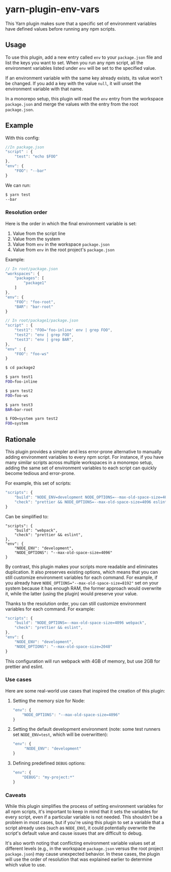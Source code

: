 # yarn-plugin-env-vars

This Yarn plugin makes sure that a specific set of environment variables have defined values before running any npm scripts.

## Usage

To use this plugin, add a new entry called `env` to your `package.json` file and list the keys you want to set. When you run any npm script, all the environment variables listed under `env` will be set to the specified value.

If an environment variable with the same key already exists, its value won't be changed. If you add a key with the value `null`, it will unset the environment variable with that name.

In a monorepo setup, this plugin will read the `env` entry from the workspace `package.json` and merge the values with the entry from the root `package.json`.

## Example

With this config:

```js
//In package.json
"script" : {
    "test": "echo $FOO"
},
"env": {
    "FOO": "--bar"
}
```

We can run:

```sh
$ yarn test
--bar
```

### Resolution order

Here is the order in which the final environment variable is set:

1. Value from the script line
2. Value from the system
3. Value from `env` in the workspace `package.json`
4. Value from `env` in the root project's `package.json`

Example:

```js
// In root/package.json
"workspaces": {
    "packages": [
        "package1"
    ]
},
"env": {
    "FOO": "foo-root",
    "BAR": "bar-root"
}
```

```js
// In root/package1/package.json
"script" : {
    "test1": "FOO='foo-inline' env | grep FOO",
    "test2": "env | grep FOO",
    "test3": "env | grep BAR",
},
"env" : {
    "FOO": "foo-ws"
}
```

```bash
$ cd package2

$ yarn test1
FOO=foo-inline

$ yarn test2
FOO=foo-ws

$ yarn test3
BAR=bar-root

$ FOO=system yarn test2
FOO=system
```

## Rationale

This plugin provides a simpler and less error-prone alternative to manually adding environment variables to every npm script. For instance, if you have many similar scripts across multiple workspaces in a monorepo setup, adding the same set of environment variables to each script can quickly become tedious and error-prone.

For example, this set of scripts:

```js
"scripts": {
    "build": "NODE_ENV=development NODE_OPTIONS=--max-old-space-size=4096 webpack",
    "check": "prettier && NODE_OPTIONS=--max-old-space-size=4096 eslint",
}
```

Can be simplified to:

```
"scripts": {
    "build": "webpack",
    "check": "prettier && eslint",
},
"env": {
    "NODE_ENV": "development",
    "NODE_OPTIONS": "--max-old-space-size=4096"
}
```

By contrast, this plugin makes your scripts more readable and eliminates duplication. It also preserves existing options, which means that you can still customize environment variables for each command. For example, if you already have `NODE_OPTIONS="--max-old-space-size=8192"` set on your system because it has enough RAM, the former approach would overwrite it, while the latter (using the plugin) would preserve your value.

Thanks to the resolution order, you can still customize environment variables for each command. For example:

```js
"scripts": {
    "build": "NODE_OPTIONS=--max-old-space-size=4096 webpack",
    "check": "prettier && eslint",
},
"env": {
    "NODE_ENV": "development",
    "NODE_OPTIONS": "--max-old-space-size=2048"
}
```

This configuration will run webpack with 4GB of memory, but use 2GB for prettier and eslint.

### Use cases

Here are some real-world use cases that inspired the creation of this plugin:

1. Setting the memory size for Node:

   ```js
   "env": {
       "NODE_OPTIONS": "--max-old-space-size=4096"
   }
   ```

2. Setting the default development environment (note: some test runners set `NODE_ENV=test`, which will be overwritten):

   ```js
   "env": {
        "NODE_ENV": "development"
   }
   ```

3. Defining predefined `DEBUG` options:

   ```js
   "env": {
       "DEBUG": "my-project:*"
   }
   ```

### Caveats

While this plugin simplifies the process of setting environment variables for all npm scripts, it's important to keep in mind that it sets the variables for every script, even if a particular variable is not needed. This shouldn't be a problem in most cases, but if you're using this plugin to set a variable that a script already uses (such as `NODE_ENV`), it could potentially overwrite the script's default value and cause issues that are difficult to debug.

It's also worth noting that conflicting environment variable values set at different levels (e.g., in the workspace `package.json` versus the root project `package.json`) may cause unexpected behavior. In these cases, the plugin will use the order of resolution that was explained earlier to determine which value to use.
